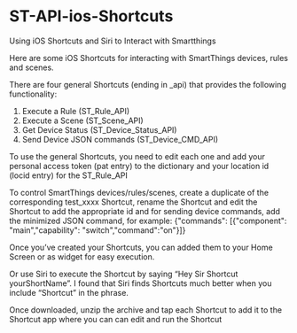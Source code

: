 # ST-API-ios-Shortcuts
Using iOS Shortcuts and Siri to Interact with Smartthings

Here are some iOS Shortcuts for interacting with SmartThings devices, rules and scenes.

There are four general Shortcuts (ending in _api) that provides the following functionality:
1. Execute a Rule (ST_Rule_API)
2. Execute a Scene (ST_Scene_API)
3. Get Device Status (ST_Device_Status_API)
4. Send Device JSON commands (ST_Device_CMD_API)

To use the general Shortcuts, you need to edit each one and add your personal access token (pat entry) to the dictionary and your location id (locid entry) for the ST_Rule_API

To control SmartThings devices/rules/scenes, create a duplicate of the corresponding test_xxxx Shortcut, rename the Shortcut and edit the Shortcut to add the appropriate id and for sending device commands, add the minimized JSON command, for example:
{"commands": [{"component": "main","capability": "switch","command":"on"}]}

Once you’ve created your Shortcuts, you can added them to your Home Screen or as widget for easy execution. 

Or use Siri to execute the Shortcut by saying “Hey Sir Shortcut yourShortName”. I found that Siri finds Shortcuts much better when you include “Shortcut” in the phrase.

Once downloaded, unzip the archive and tap each Shortcut to add it to the Shortcut app where you can can edit and run the Shortcut
